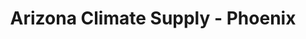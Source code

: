 ---
title: "Arizona Climate Supply - Phoenix"
url: /phoenix/arizona-climate-supply-phoenix/
shop: Großhandel
---